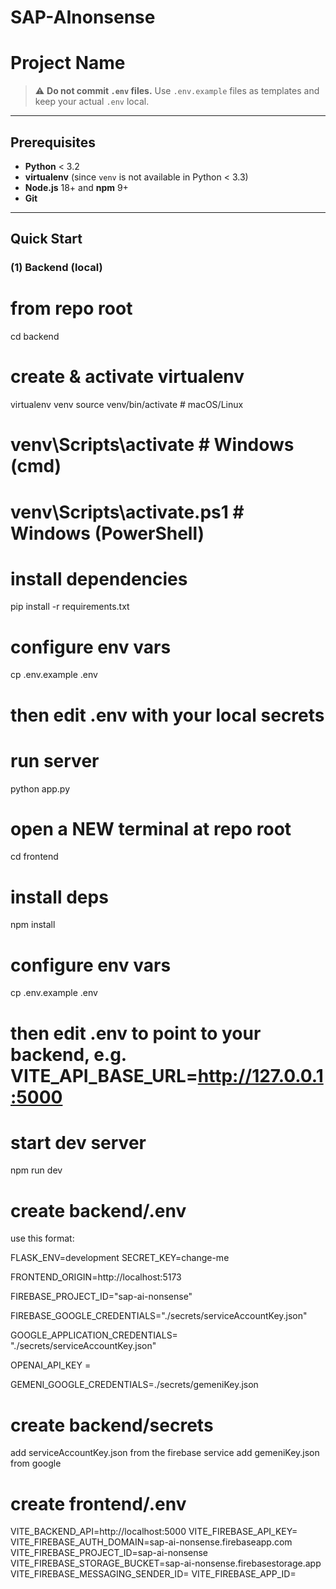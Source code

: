 # SAP-AInonsense
# Project Name


> ⚠️ **Do not commit `.env` files.** Use `.env.example` files as templates and keep your actual `.env` local.

---

## Prerequisites

- **Python** < 3.2  
- **virtualenv** (since `venv` is not available in Python < 3.3)  
- **Node.js** 18+ and **npm** 9+  
- **Git**

---

## Quick Start

### (1) Backend (local)


# from repo root
cd backend

# create & activate virtualenv
virtualenv venv
source venv/bin/activate   # macOS/Linux
# venv\Scripts\activate    # Windows (cmd)
# venv\Scripts\activate.ps1  # Windows (PowerShell)

# install dependencies
pip install -r requirements.txt

# configure env vars
cp .env.example .env
# then edit .env with your local secrets

# run server
python app.py

# open a NEW terminal at repo root
cd frontend

# install deps
npm install

# configure env vars
cp .env.example .env
# then edit .env to point to your backend, e.g. VITE_API_BASE_URL=http://127.0.0.1:5000

# start dev server
npm run dev


# create backend/.env

use this format:

FLASK_ENV=development
SECRET_KEY=change-me

FRONTEND_ORIGIN=http://localhost:5173

FIREBASE_PROJECT_ID="sap-ai-nonsense"

FIREBASE_GOOGLE_CREDENTIALS="./secrets/serviceAccountKey.json"

GOOGLE_APPLICATION_CREDENTIALS= "./secrets/serviceAccountKey.json"

OPENAI_API_KEY = 


GEMENI_GOOGLE_CREDENTIALS=./secrets/gemeniKey.json


# create backend/secrets

add serviceAccountKey.json from the firebase service
add gemeniKey.json from google 

# create frontend/.env

VITE_BACKEND_API=http://localhost:5000
VITE_FIREBASE_API_KEY=
VITE_FIREBASE_AUTH_DOMAIN=sap-ai-nonsense.firebaseapp.com
VITE_FIREBASE_PROJECT_ID=sap-ai-nonsense
VITE_FIREBASE_STORAGE_BUCKET=sap-ai-nonsense.firebasestorage.app
VITE_FIREBASE_MESSAGING_SENDER_ID=
VITE_FIREBASE_APP_ID=



